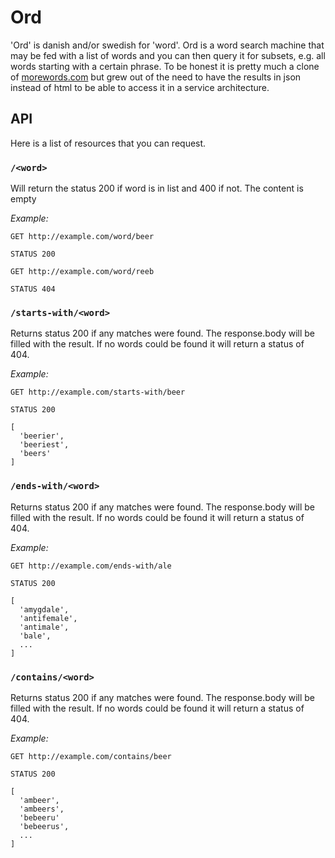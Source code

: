 # Ord

'Ord' is danish and/or swedish for 'word'. Ord is a word search machine that may be fed with a list of words and you can then query it for subsets, e.g. all words starting with a certain phrase. To be honest it is pretty much a clone of [morewords.com](http://www.morewords.com/) but grew out of the need to have the results in json instead of html to be able to access it in a service architecture.

## API

Here is a list of resources that you can request.

### `/<word>`
  
Will return the status 200 if word is in list and 400 if not. The content is empty



_Example:_

    GET http://example.com/word/beer

    STATUS 200
    
    GET http://example.com/word/reeb

    STATUS 404
    
  
### `/starts-with/<word>`
  
Returns status 200 if any matches were found. The response.body will be filled with the result. If no words could be found it will return a status of 404.

_Example:_

    GET http://example.com/starts-with/beer

    STATUS 200

    [
      'beerier',
      'beeriest',
      'beers'
    ]
  
### `/ends-with/<word>`
  
Returns status 200 if any matches were found. The response.body will be filled with the result. If no words could be found it will return a status of 404.

_Example:_

    GET http://example.com/ends-with/ale

    STATUS 200

    [
      'amygdale',
      'antifemale',
      'antimale',
      'bale',
      ...
    ] 
  
### `/contains/<word>`
  
Returns status 200 if any matches were found. The response.body will be filled with the result. If no words could be found it will return a status of 404.

_Example:_

    GET http://example.com/contains/beer

    STATUS 200

    [
      'ambeer',
      'ambeers',
      'bebeeru'
      'bebeerus',
      ...
    ]
    